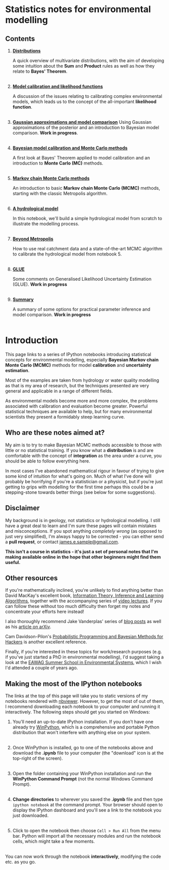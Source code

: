 # Statistics notes for environmental modelling

## Contents

1. **[Distributions](http://nbviewer.ipython.org/github/JamesSample/enviro_mod_notes/blob/master/notebooks/01_Distributions.ipynb)**

    A quick overview of multivariate distributions, with the aim of developing some intuition about the **Sum** and **Product** rules as well as how they relate to **Bayes' Theorem**.<br><br>
    
2. **[Model calibration and likelihood functions](http://nbviewer.ipython.org/github/JamesSample/enviro_mod_notes/blob/master/notebooks/02_Calibration_Likelihood.ipynb)**

    A discussion of the issues relating to calibrating complex environmental models, which leads us to the concept of the all-important **likelihood function**.<br><br>

3. **[Gaussian approximations and model comparison](http://nbviewer.ipython.org/github/JamesSample/enviro_mod_notes/blob/master/notebooks/03_Gaussian_Approx.ipynb)**
    Using Gaussian approximations of the posterior and an introduction to Bayesian model comparison. **Work in progress**. <br><br>

4. **[Bayesian model calibration and Monte Carlo methods](http://nbviewer.ipython.org/github/JamesSample/enviro_mod_notes/blob/master/notebooks/04_Monte_Carlo.ipynb)**

    A first look at Bayes' Theorem applied to model calibration and an introduction to **Monte Carlo (MC)** methods.<br><br>
    
5. **[Markov chain Monte Carlo methods](http://nbviewer.ipython.org/github/JamesSample/enviro_mod_notes/blob/master/notebooks/05_MCMC.ipynb)**

    An introduction to basic **Markov chain Monte Carlo (MCMC)** methods, starting with the classic Metropolis algorithm.<br><br>

6. **[A hydrological model](http://nbviewer.ipython.org/github/JamesSample/enviro_mod_notes/blob/master/notebooks/06_A_Hydrological_Model.ipynb)**

    In this notebook, we'll build a simple hydrological model from scratch to illustrate the modelling process. <br><br>

7. **[Beyond Metropolis](http://nbviewer.ipython.org/github/JamesSample/enviro_mod_notes/blob/master/notebooks/07_Beyond_Metropolis.ipynb)**

    How to use real catchment data and a state-of-the-art MCMC algorithm to calibrate the hydrological model from notebook 5. <br><br> 

8. **[GLUE](http://nbviewer.ipython.org/github/JamesSample/enviro_mod_notes/blob/master/notebooks/08_GLUE.ipynb)**

    Some comments on Generalised Likelihood Uncertainty Estimation (GLUE). **Work in progress** <br><br> 
    
9. **[Summary](http://nbviewer.ipython.org/github/JamesSample/enviro_mod_notes/blob/master/notebooks/09_Summary.ipynb)**

    A summary of some options for practical parameter inference and model comparison. **Work in progress** <br><br> 
    
# Introduction

This page links to a series of IPython notebooks introducing statistical concepts for environmental modelling, especially **Bayesian Markov chain Monte Carlo (MCMC)** methods for model **calibration** and **uncertainty estimation**.

Most of the examples are taken from hydrology or water quality modelling as that is my area of research, but the techniques presented are very general and applicable in a range of different fields.

As environmental models become more and more complex, the problems associated with calibration and evaluation become greater. Powerful statistical techniques are available to help, but for many environmental scientists they present a formidably steep learning curve. 

## Who are these notes aimed at?

My aim is to try to make Bayesian MCMC methods accessible to those with little or no statistical training. If you know what a **distribution** is and are comfortable with the concept of **integration** as the area under a curve, you should be able to follow everything here. 

In most cases I've abandoned mathematical rigour in favour of trying to give some kind of intuition for what's going on. Much of what I've done will probably be horrifying if you're a statistician or a physicist, but if you're just getting to grips with modelling for the first time perhaps this could be a stepping-stone towards better things (see below for some suggestions).

## Disclaimer

My background is in geology, not statistics or hydrological modelling. I still have a great deal to learn and I'm sure these pages will contain mistakes and misconceptions. If you spot anything *completely wrong* (as opposed to just very simplified), I'm always happy to be corrected - you can either send a **pull request**, or contact <james.e.sample@gmail.com>.

**This isn't a course in statistics - it's just a set of personal notes that I'm making available online in the hope that other beginners might find them useful.**

## Other resources

If you're mathematically inclined, you're unlikely to find anything better than David MacKay's excellent book, [Information Theory, Inference and Learning Algorithms](http://www.inference.phy.cam.ac.uk/itila/book.html), together with the accompanying series of [video lectures](http://www.inference.phy.cam.ac.uk/itprnn/Videos.shtml). If you can follow these without too much difficulty then forget my notes and concentrate your efforts here instead!

I also thoroughly recommend Jake Vanderplas' series of [blog posts](http://jakevdp.github.io/blog/2014/03/11/frequentism-and-bayesianism-a-practical-intro/) as well as his [article on arXiv](http://arxiv.org/abs/1411.5018). 

Cam Davidson-Pilon's [Probabilistic Programming and Bayesian Methods for Hackers](https://camdavidsonpilon.github.io/Probabilistic-Programming-and-Bayesian-Methods-for-Hackers/) is another excellent reference.

Finally, if you're interested in these topics for work/research purposes (e.g. if you've just started a PhD in environmental modelling), I'd suggest taking a look at the [EAWAG Summer School in Environmental Systems](http://www.eawag.ch/forschung/siam/lehre/summerschool/index_EN), which I wish I'd attended a couple of years ago.

## Making the most of the IPython notebooks

The links at the top of this page will take you to static versions of my notebooks rendered with [nbviewer](http://nbviewer.ipython.org/). However, to get the most of out of them, I recommend downloading each notebook to your computer and running it interactively. The following steps should get you started on Windows:

1. You'll need an up-to-date IPython installation. If you don't have one already try [WinPython](http://winpython.sourceforge.net/), which is a comprehensive and portable Python distribution that won't interfere with anything else on your system.<br><br> 

2. Once WinPython is installed, go to one of the notebooks above and download the **.ipynb** file to your computer (the "download" icon is at the top-right of the screen).<br><br>

3. Open the folder containing your WinPython installation and run the **WinPython Command Prompt** (not the normal Windows Command Prompt).<br><br>

4. **Change directories** to wherever you saved the **.ipynb** file and then type `ipython notebook` at the command prompt. Your browser should open to display the IPython dashboard and you'll see a link to the notebook you just downloaded.<br><br>

5. Click to open the notebook then choose `Cell > Run All` from the menu bar. Python will import all the necessary modules and run the notebook cells, which might take a few moments.<br><br>

You can now work through the notebook **interactively**, modifying the code etc. as you go.
